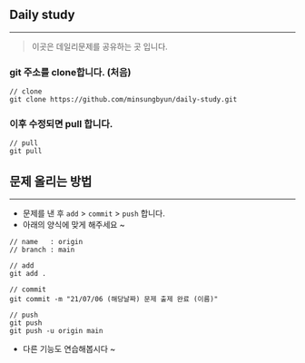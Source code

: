 ## Daily study
___
> 이곳은 데일리문제를 공유하는 곳 입니다.
### git 주소를 clone합니다. (처음)
```
// clone
git clone https://github.com/minsungbyun/daily-study.git
```
### 이후 수정되면 pull 합니다.
```
// pull
git pull
```
## 문제 올리는 방법
___
- 문제를 낸 후 `add` > `commit` > `push` 합니다.
- 아래의 양식에 맞게 해주세요 ~
```
// name   : origin 
// branch : main

// add
git add .

// commit
git commit -m "21/07/06 (해당날짜) 문제 출제 완료 (이름)"

// push
git push
git push -u origin main
```

- 다른 기능도 연습해봅시다 ~

